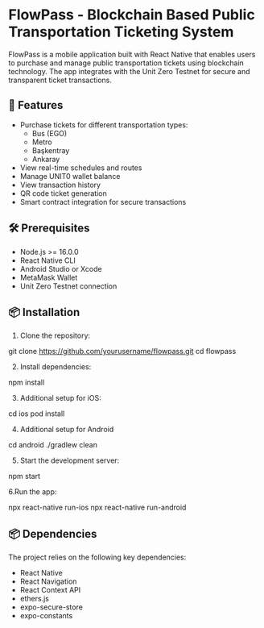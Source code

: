 # FlowPass - Blockchain Based Public Transportation Ticketing System

FlowPass is a mobile application built with React Native that enables users to purchase and manage public transportation tickets using blockchain technology. The app integrates with the Unit Zero Testnet for secure and transparent ticket transactions.

## 🚀 Features

- Purchase tickets for different transportation types:
  - Bus (EGO)
  - Metro
  - Başkentray
  - Ankaray
- View real-time schedules and routes
- Manage UNIT0 wallet balance
- View transaction history
- QR code ticket generation
- Smart contract integration for secure transactions

## 🛠 Prerequisites

- Node.js >= 16.0.0
- React Native CLI
- Android Studio or Xcode
- MetaMask Wallet
- Unit Zero Testnet connection

## 📦 Installation

1. Clone the repository:

git clone https://github.com/yourusername/flowpass.git
cd flowpass 


2. Install dependencies:

npm install

3. Additional setup for iOS:

cd ios
pod install

4. Additional setup for Android 

cd android
./gradlew clean

5. Start the development server:

npm start

6.Run the app:

npx react-native run-ios
npx react-native run-android


## 📦 Dependencies

The project relies on the following key dependencies:

- React Native
- React Navigation
- React Context API
- ethers.js
- expo-secure-store
- expo-constants

